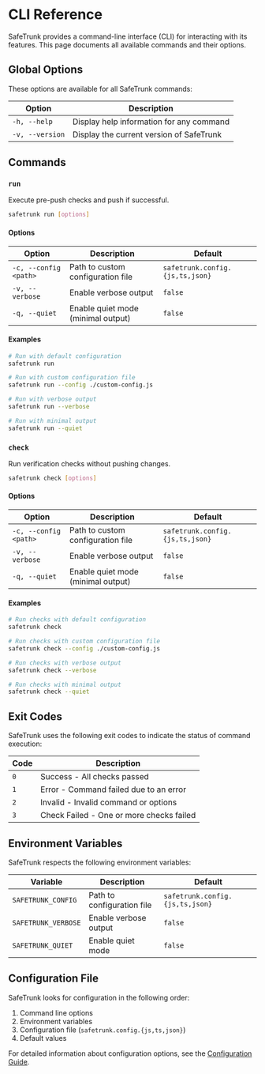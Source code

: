 # CLI Reference

SafeTrunk provides a command-line interface (CLI) for interacting with its features. This page documents all available commands and their options.

## Global Options

These options are available for all SafeTrunk commands:

| Option          | Description                              |
| --------------- | ---------------------------------------- |
| `-h, --help`    | Display help information for any command |
| `-v, --version` | Display the current version of SafeTrunk |

## Commands

### `run`

Execute pre-push checks and push if successful.

```bash
safetrunk run [options]
```

#### Options

| Option                | Description                        | Default                         |
| --------------------- | ---------------------------------- | ------------------------------- |
| `-c, --config <path>` | Path to custom configuration file  | `safetrunk.config.{js,ts,json}` |
| `-v, --verbose`       | Enable verbose output              | `false`                         |
| `-q, --quiet`         | Enable quiet mode (minimal output) | `false`                         |

#### Examples

```bash
# Run with default configuration
safetrunk run

# Run with custom configuration file
safetrunk run --config ./custom-config.js

# Run with verbose output
safetrunk run --verbose

# Run with minimal output
safetrunk run --quiet
```

### `check`

Run verification checks without pushing changes.

```bash
safetrunk check [options]
```

#### Options

| Option                | Description                        | Default                         |
| --------------------- | ---------------------------------- | ------------------------------- |
| `-c, --config <path>` | Path to custom configuration file  | `safetrunk.config.{js,ts,json}` |
| `-v, --verbose`       | Enable verbose output              | `false`                         |
| `-q, --quiet`         | Enable quiet mode (minimal output) | `false`                         |

#### Examples

```bash
# Run checks with default configuration
safetrunk check

# Run checks with custom configuration file
safetrunk check --config ./custom-config.js

# Run checks with verbose output
safetrunk check --verbose

# Run checks with minimal output
safetrunk check --quiet
```

## Exit Codes

SafeTrunk uses the following exit codes to indicate the status of command execution:

| Code | Description                              |
| ---- | ---------------------------------------- |
| `0`  | Success - All checks passed              |
| `1`  | Error - Command failed due to an error   |
| `2`  | Invalid - Invalid command or options     |
| `3`  | Check Failed - One or more checks failed |

## Environment Variables

SafeTrunk respects the following environment variables:

| Variable            | Description                | Default                         |
| ------------------- | -------------------------- | ------------------------------- |
| `SAFETRUNK_CONFIG`  | Path to configuration file | `safetrunk.config.{js,ts,json}` |
| `SAFETRUNK_VERBOSE` | Enable verbose output      | `false`                         |
| `SAFETRUNK_QUIET`   | Enable quiet mode          | `false`                         |

## Configuration File

SafeTrunk looks for configuration in the following order:

1. Command line options
2. Environment variables
3. Configuration file (`safetrunk.config.{js,ts,json}`)
4. Default values

For detailed information about configuration options, see the [Configuration Guide](/config/overview).
